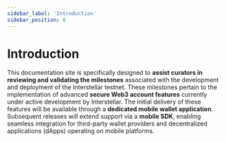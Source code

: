 ```yaml
---
sidebar_label: 'Introduction'
sidebar_position: 0
---
```


# Introduction

This documentation site is specifically designed to **assist curators in reviewing and validating the milestones** associated with the development and deployment of the Interstellar testnet. These milestones pertain to the implementation of advanced **secure Web3 account features** currently under active development by Interstellar. The initial delivery of these features will be available through a **dedicated mobile wallet application**. Subsequent releases will extend support via a **mobile SDK**, enabling seamless integration for third-party wallet providers and decentralized applications (dApps) operating on mobile platforms.
